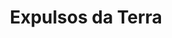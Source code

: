 ---
Numero: 319
title: Expulsos da Terra
Autor: Ursula K LeGuin
Co-autor: 
Ano-de-Publicacao: 1984
Titulo-original: The Eye of the Heron
Tradutor: Eurico da Fonseca
Co-tradutor: 
Ano-de-edicao: 1978
alias: Ursula-K-LeGuin
Autor2-alias: 
Tradutor1-alias: Eurico-da-Fonseca
Tradutor2-alias: 
Titulo-link: 319-Expulsos-da-Terra
Capa: António Pedro
pags: 
Capa-link: Antonio-Pedro
---